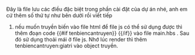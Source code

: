 Đây là file lưu các điều đặc biệt trong phần cài đặt của dự án nhé, anh em cứ thêm số thứ tự như bên dưới rồi viết tiếp

1) nếu muốn truyền biến vào file html để file js có thể sử dụng được thì thêm đoạn code
{{#if tenbiencantruyen}}
    <script>
        let tenbiencantruyen = {{ tenbiencantruyen }};
    </script>
    {{/if}}
vào file main.hbs .
Sau đó sử dụng thoải mái ở file js.
Nhớ lúc render thì thêm tenbiencantruyen:giatri vào object truyền.